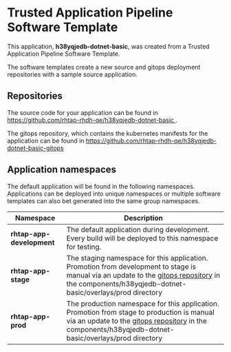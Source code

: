 # Trusted Application Pipeline Software Template

This application, **h38yqjedb-dotnet-basic**, was created from a Trusted Application Pipeline Software Template.

The software templates create a new source and gitops deployment repositories with a sample source application. 

## Repositories

The source code for your application can be found in [https://github.com/rhtap-rhdh-qe/h38yqjedb-dotnet-basic ](https://github.com/rhtap-rhdh-qe/h38yqjedb-dotnet-basic ).
 
The gitops repository, which contains the kubernetes manifests for the application can be found in 
[https://github.com/rhtap-rhdh-qe/h38yqjedb-dotnet-basic-gitops ](https://github.com/rhtap-rhdh-qe/h38yqjedb-dotnet-basic-gitops ) 

## Application namespaces 

The default application will be found in the following namespaces. Applications can be deployed into unique namespaces or multiple software templates can also bet generated into the same group namespaces.  

|  Namespace   |  Description   |  
| -------- | -------- |   
| **rhtap-app-development** | The default application during development. Every build will be deployed to this namespace for testing. | 
| **rhtap-app-stage** | The staging namespace for this application. Promotion from development to stage is manual via an update to the [gitops repository](https://github.com/rhtap-rhdh-qe/h38yqjedb-dotnet-basic-gitops ) in the components/h38yqjedb-dotnet-basic/overlays/prod directory |  
| **rhtap-app-prod** | The production namespace for this application. Promotion from stage to production is manual via an update to the [gitops repository](https://github.com/rhtap-rhdh-qe/h38yqjedb-dotnet-basic-gitops ) in the components/h38yqjedb-dotnet-basic/overlays/prod directory | 